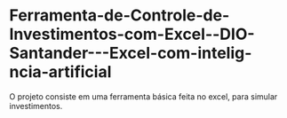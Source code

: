 # Ferramenta-de-Controle-de-Investimentos-com-Excel--DIO-Santander---Excel-com-intelig-ncia-artificial
O projeto consiste em uma ferramenta básica feita no excel, para simular investimentos.

